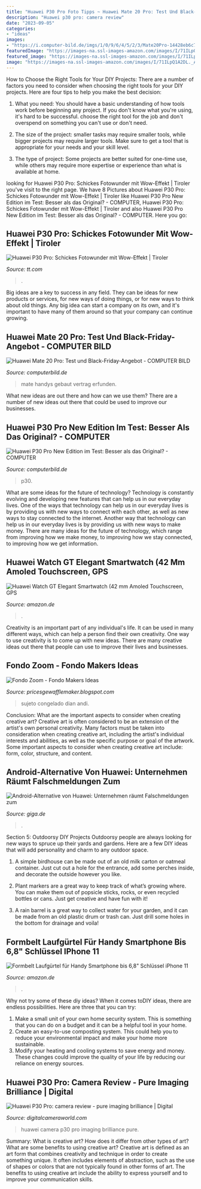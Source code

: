 ```yaml
---
title: "Huawei P30 Pro Foto Tipps ~ Huawei Mate 20 Pro: Test Und Black-friday-angebot"
description: "Huawei p30 pro: camera review"
date: "2023-09-05"
categories:
- "ideas"
images:
- "https://i.computer-bild.de/imgs/1/0/9/6/4/5/2/3/Mate20Pro-14428eb6c7db6c46.jpg"
featuredImage: "https://images-na.ssl-images-amazon.com/images/I/71ILpQ1A2DL._AC_SL1500_.jpg"
featured_image: "https://images-na.ssl-images-amazon.com/images/I/71ILpQ1A2DL._AC_SL1500_.jpg"
image: "https://images-na.ssl-images-amazon.com/images/I/71ILpQ1A2DL._AC_SL1500_.jpg"
---
```



How to Choose the Right Tools for Your DIY Projects:
There are a number of factors you need to consider when choosing the right tools for your DIY projects. Here are four tips to help you make the best decision:
1. What you need: You should have a basic understanding of how tools work before beginning any project. If you don't know what you're using, it's hard to be successful. choose the right tool for the job and don't overspend on something you can't use or don't need.

2. The size of the project: smaller tasks may require smaller tools, while bigger projects may require larger tools. Make sure to get a tool that is appropriate for your needs and your skill level.

3. The type of project: Some projects are better suited for one-time use, while others may require more expertise or experience than what is available at home.

	

		
looking for Huawei P30 Pro: Schickes Fotowunder mit Wow-Effekt | Tiroler you've visit to the right page. We have 8 Pictures about Huawei P30 Pro: Schickes Fotowunder mit Wow-Effekt | Tiroler like Huawei P30 Pro New Edition im Test: Besser als das Original? - COMPUTER, Huawei P30 Pro: Schickes Fotowunder mit Wow-Effekt | Tiroler and also Huawei P30 Pro New Edition im Test: Besser als das Original? - COMPUTER. Here you go:
		
    
## Huawei P30 Pro: Schickes Fotowunder Mit Wow-Effekt | Tiroler

<img loading=lazy src="https://images-tt-com.nmo.at/v2/assets.tt.com/im-content/images/242f9793-3334-589b-86f0-bf0e1721cb06?p=eyJyZXNpemUiOnsiZml0IjoiY292ZXIiLCJ3aWR0aCI6MTIwMCwiaGVpZ2h0Ijo2MzB9fQ%3D%3D" onerror="this.onerror=null;this.src='https://tse1.mm.bing.net/th?id=OIP.AurAPgtaSXseyzbz33tyrAHaD4&amp;pid=15.1';" alt="Huawei P30 Pro: Schickes Fotowunder mit Wow-Effekt | Tiroler">

_Source: tt.com_

>. 

	

Big ideas are a key to success in any field. They can be ideas for new products or services, for new ways of doing things, or for new ways to think about old things. Any big idea can start a company on its own, and it's important to have many of them around so that your company can continue growing.

    
## Huawei Mate 20 Pro: Test Und Black-Friday-Angebot - COMPUTER BILD

<img loading=lazy src="https://i.computer-bild.de/imgs/1/0/9/6/4/5/2/3/Mate20Pro-14428eb6c7db6c46.jpg" onerror="this.onerror=null;this.src='https://tse4.mm.bing.net/th?id=OIP.FEKOtsfbbEb-bCsJe76XqwHaEK&amp;pid=15.1';" alt="Huawei Mate 20 Pro: Test und Black-Friday-Angebot - COMPUTER BILD">

_Source: computerbild.de_

>mate handys gebaut vertrag erfunden. 

	

What new ideas are out there and how can we use them?
There are a number of new ideas out there that could be used to improve our businesses.

    
## Huawei P30 Pro New Edition Im Test: Besser Als Das Original? - COMPUTER

<img loading=lazy src="https://i.computer-bild.de/imgs/1/2/7/9/4/7/1/9/Huawei_P30_Pro-7b4abd59534b7bdb.jpg" onerror="this.onerror=null;this.src='https://tse2.mm.bing.net/th?id=OIP.e0q9WVNLe9uDO7jEIyZZ7QHaEK&amp;pid=15.1';" alt="Huawei P30 Pro New Edition im Test: Besser als das Original? - COMPUTER">

_Source: computerbild.de_

>p30. 

	

What are some ideas for the future of technology?
Technology is constantly evolving and developing new features that can help us in our everyday lives. One of the ways that technology can help us in our everyday lives is by providing us with new ways to connect with each other, as well as new ways to stay connected to the internet. Another way that technology can help us in our everyday lives is by providing us with new ways to make money. There are many ideas for the future of technology, which range from improving how we make money, to improving how we stay connected, to improving how we get information.

    
## Huawei Watch GT Elegant Smartwatch (42 Mm Amoled Touchscreen, GPS

<img loading=lazy src="https://m.media-amazon.com/images/S/aplus-media/vc/f608589d-56fa-47f9-a86d-8db4e547b5d2.__CR0,0,488,700_PT0_SX488_V1___.png" onerror="this.onerror=null;this.src='https://tse3.mm.bing.net/th?id=OIP.ZcMSYqIgbjmzvpHal0uKXgHaKn&amp;pid=15.1';" alt="Huawei Watch GT Elegant Smartwatch (42 mm Amoled Touchscreen, GPS">

_Source: amazon.de_

>. 

	

Creativity is an important part of any individual's life. It can be used in many different ways, which can help a person find their own creativity. One way to use creativity is to come up with new ideas. There are many creative ideas out there that people can use to improve their lives and businesses.

    
## Fondo Zoom - Fondo Makers Ideas

<img loading=lazy src="https://live.staticflickr.com/837/42583327994_7134b0253c_b.jpg" onerror="this.onerror=null;this.src='https://tse4.mm.bing.net/th?id=OIP.oBnscqDjbFH7qntdMfybnAHaE8&amp;pid=15.1';" alt="Fondo Zoom - Fondo Makers Ideas">

_Source: pricesgewafflemaker.blogspot.com_

>sujeto congelado dian andi. 

	

Conclusion: What are the important aspects to consider when creating creative art?
Creative art is often considered to be an extension of the artist's own personal creativity. Many factors must be taken into consideration when creating creative art, including the artist's individual interests and abilities, as well as the specific purpose or goal of the artwork. Some important aspects to consider when creating creative art include: form, color, structure, and content.

    
## Android-Alternative Von Huawei: Unternehmen Räumt Falschmeldungen Zum

<img loading=lazy src="https://static.giga.de/wp-content/uploads/2019/03/huawei-p30-pro-q_giga-P1222665-rcm625x0u.jpg" onerror="this.onerror=null;this.src='https://tse4.mm.bing.net/th?id=OIP.PUFymiIhwIv2XI4ewBGH_AHaEK&amp;pid=15.1';" alt="Android-Alternative von Huawei: Unternehmen räumt Falschmeldungen zum">

_Source: giga.de_

>. 

	

Section 5: Outdoorsy DIY Projects
Outdoorsy people are always looking for new ways to spruce up their yards and gardens. Here are a few DIY ideas that will add personality and charm to any outdoor space.
1. A simple birdhouse can be made out of an old milk carton or oatmeal container. Just cut out a hole for the entrance, add some perches inside, and decorate the outside however you like.

2. Plant markers are a great way to keep track of what’s growing where. You can make them out of popsicle sticks, rocks, or even recycled bottles or cans. Just get creative and have fun with it!

3. A rain barrel is a great way to collect water for your garden, and it can be made from an old plastic drum or trash can. Just drill some holes in the bottom for drainage and voila!

    
## Formbelt Laufgürtel Für Handy Smartphone Bis 6,8&quot; Schlüssel IPhone 11

<img loading=lazy src="https://images-na.ssl-images-amazon.com/images/I/71ILpQ1A2DL._AC_SL1500_.jpg" onerror="this.onerror=null;this.src='https://tse4.mm.bing.net/th?id=OIP.echBgFyPjV3RZqlNmhwIdQHaEw&amp;pid=15.1';" alt="Formbelt Laufgürtel für Handy Smartphone bis 6,8&quot; Schlüssel iPhone 11">

_Source: amazon.de_

>. 

	

Why not try some of these diy ideas?
When it comes toDIY ideas, there are endless possibilities. Here are three that you can try: 
1) Make a small unit of your own home security system. This is something that you can do on a budget and it can be a helpful tool in your home.
2) Create an easy-to-use composting system. This could help you to reduce your environmental impact and make your home more sustainable.
3) Modify your heating and cooling systems to save energy and money. These changes could improve the quality of your life by reducing our reliance on energy sources.

    
## Huawei P30 Pro: Camera Review - Pure Imaging Brilliance | Digital

<img loading=lazy src="https://cdn.mos.cms.futurecdn.net/TYBR7Yqw4DKmqS3HJvYbef-1200-80.jpg" onerror="this.onerror=null;this.src='https://tse2.mm.bing.net/th?id=OIP.XPwrQPjRx6lgBW12F6pubAHaEK&amp;pid=15.1';" alt="Huawei P30 Pro: camera review - pure imaging brilliance | Digital">

_Source: digitalcameraworld.com_

>huawei camera p30 pro imaging brilliance pure. 

	

Summary: What is creative art? How does it differ from other types of art? What are some benefits to using creative art?
Creative art is defined as an art form that combines creativity and technique in order to create something unique. It often includes elements of abstraction, such as the use of shapes or colors that are not typically found in other forms of art. The benefits to using creative art include the ability to express yourself and to improve your communication skills.

